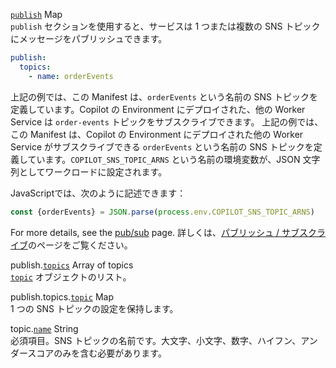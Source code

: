 <div class="separator"></div>

<a id="publish" href="#publish" class="field">`publish`</a> <span class="type">Map</span>  
`publish` セクションを使用すると、サービスは 1 つまたは複数の SNS トピックにメッセージをパブリッシュできます。

```yaml
publish:
  topics:
    - name: orderEvents
```

上記の例では、この Manifest は、`orderEvents` という名前の SNS トピックを定義しています。Copilot の Environment にデプロイされた、他の Worker Service は `order-events` トピックをサブスクライブできます。
上記の例では、この Manifest は、Copilot の Environment にデプロイされた他の Worker Service がサブスクライブできる `orderEvents` という名前の SNS トピックを定義しています。`COPILOT_SNS_TOPIC_ARNS` という名前の環境変数が、JSON 文字列としてワークロードに設定されます。

JavaScriptでは、次のように記述できます：
```js
const {orderEvents} = JSON.parse(process.env.COPILOT_SNS_TOPIC_ARNS)
```
For more details, see the [pub/sub](../developing/publish-subscribe.en.md) page.
詳しくは、[パブリッシュ / サブスクライブ](../developing/publish-subscribe.ja.md)のページをご覧ください。

<span class="parent-field">publish.</span><a id="publish-topics" href="#publish-topics" class="field">`topics`</a> <span class="type">Array of topics</span>  
[`topic`](#publish-topics-topic) オブジェクトのリスト。

<span class="parent-field">publish.topics.</span><a id="publish-topics-topic" href="#publish-topics-topic" class="field">`topic`</a> <span class="type">Map</span>  
1 つの SNS トピックの設定を保持します。

<span class="parent-field">topic.</span><a id="topic-name" href="#topic-name" class="field">`name`</a> <span class="type">String</span>  
必須項目。SNS トピックの名前です。大文字、小文字、数字、ハイフン、アンダースコアのみを含む必要があります。

